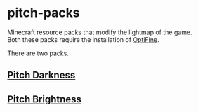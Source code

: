 # pitch-packs  
Minecraft resource packs that modify the lightmap of the game.  
Both these packs require the installation of [OptiFine](https://optifine.net).

There are two packs.

## [Pitch Darkness](DARKNESS.md)  
## [Pitch Brightness](BRIGHTNESS.md)  
